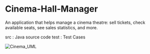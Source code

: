 # Cinema-Hall-Manager
An application that helps manage a cinema theatre: sell tickets, check available seats, see sales statistics, and more.

src : Java source code
test : Test Cases

![Cinema_UML](https://user-images.githubusercontent.com/63100608/114726961-7080b500-9d5b-11eb-80b5-0ce77649164a.png)

